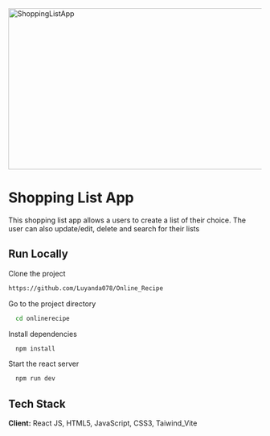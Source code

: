 <img src="https://socialify.git.ci/Luyanda078/ShoppingListApp/image?language=1&owner=1&name=1&stargazers=1&theme=Light" alt="ShoppingListApp" width="640" height="320" />
<h1>Shopping List App</h1>
<p>This shopping list app allows a users to create a list of their choice. The user can also update/edit, delete and search for their lists </p>

## Run Locally
Clone the project
```bash
https://github.com/Luyanda078/Online_Recipe
```
Go to the project directory
```bash
  cd onlinerecipe
```
Install dependencies
```bash
  npm install
```
Start the react server
```bash
  npm run dev
```
## Tech Stack
**Client:** React JS, HTML5, JavaScript, CSS3, Taiwind_Vite
